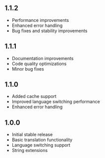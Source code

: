 ## 1.1.2

- Performance improvements
- Enhanced error handling
- Bug fixes and stability improvements

## 1.1.1

- Documentation improvements
- Code quality optimizations
- Minor bug fixes

## 1.1.0

- Added cache support
- Improved language switching performance
- Enhanced error handling

## 1.0.0

- Initial stable release
- Basic translation functionality
- Language switching support
- String extensions
